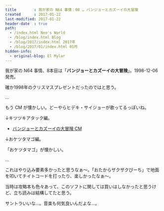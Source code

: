 ```yaml
---
title        : 我が家の N64 事情：08 … バンジョーとカズーイの大冒険
created      : 2017-01-22
last-modified: 2017-01-22
header-date  : true
path:
  - /index.html Neo's World
  - /blog/index.html Blog
  - /blog/2017/index.html 2017年
  - /blog/2017/01/index.html 01月
hidden-info:
  - original-blog: El Mylar
---
```


我が家の N64 事情、8本目は「__バンジョーとカズーイの大冒険__」。1998-12-06 発売。

確か1998年のクリスマスプレゼントだったのではと思う。

…

もう CM が懐かしい。どーやらヒデキ・サイジョーが歌ってるっぽいね。

↓キツツキアタック編。

- [バンジョーとカズーイの大冒険 CM](https://youtube.com/watch?v=mR3fm-dwLiA)

↓おケツタマゴ編。

「おケツタマゴ」が懐かしい。

…

これはやり込み要素多かったと思うなぁ～。「おたからザクザクびーち」で地面を叩いてチイトコードを打ったり、楽しかったなぁ～。

当時は攻略本も色々あって、このソフトに関しては買いはしなかったと思うけど、立ち読みは結構してたと思う。

サントラいいな…。音楽も何気良いんだよな…。
